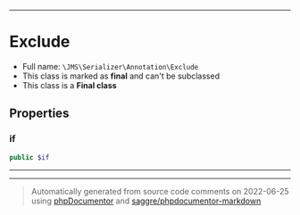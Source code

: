 ***

# Exclude





* Full name: `\JMS\Serializer\Annotation\Exclude`
* This class is marked as **final** and can't be subclassed
* This class is a **Final class**



## Properties


### if



```php
public $if
```






***



***
> Automatically generated from source code comments on 2022-06-25 using [phpDocumentor](http://www.phpdoc.org/) and [saggre/phpdocumentor-markdown](https://github.com/Saggre/phpDocumentor-markdown)
